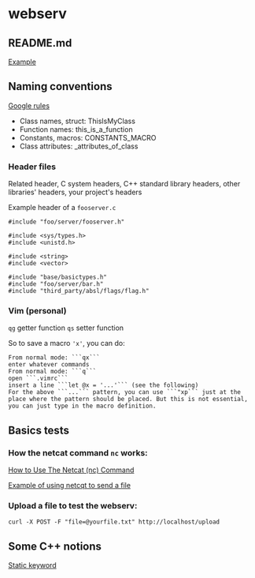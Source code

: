 # webserv

## README.md

[Example](https://github.com/github-linguist/linguist)

## Naming conventions

[Google rules](https://google.github.io/styleguide/cppguide.html)

- Class names, struct:  ThisIsMyClass
- Function names:       this\_is\_a\_function
- Constants, macros:    CONSTANTS\_MACRO
- Class attributes:     \_attributes\_of\_class

### Header files
Related header, C system headers, C++ standard library headers, other libraries' headers, your project's headers

Example header of a `fooserver.c`
```
#include "foo/server/fooserver.h"

#include <sys/types.h>
#include <unistd.h>

#include <string>
#include <vector>

#include "base/basictypes.h"
#include "foo/server/bar.h"
#include "third_party/absl/flags/flag.h"
```
### Vim (personal)

`qg` getter function
`qs` setter function

So to save a macro ```'x'```, you can do:

    From normal mode: ```qx```
    enter whatever commands
    From normal mode: ```q```
    open ```.vimrc```
    insert a line ```let @x = '...'``` (see the following)
    For the above ```...``` pattern, you can use ```"xp``` just at the place where the pattern should be placed. But this is not essential, you can just type in the macro definition.

## Basics tests

### How the netcat command ```nc``` works:

[How to Use The Netcat (nc) Command](https://nooblinux.com/how-to-use-netcat/)

[Example of using netcqt to send a file](https://stackoverflow.com/questions/4238809/example-of-multipart-form-data)

### Upload a file to test the webserv:

```console
curl -X POST -F "file=@yourfile.txt" http://localhost/upload
```

## Some C++ notions

[Static keyword](https://stackoverflow.com/questions/15235526/the-static-keyword-and-its-various-uses-in-c)
